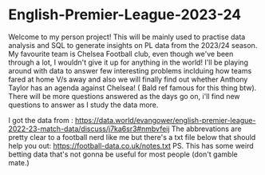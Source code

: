 # English-Premier-League-2023-24
Welcome to my person project! This will be mainly used to practise data analysis and SQL to generate insights on PL data from the 2023/24 season. My favourite team is Chelsea Football club, even though we've been through a lot, I wouldn't give it up for anything in the world! I'll be playing around with data to answer few interesting problems inclduing how teams fared at home V/s away and also we will finally find out whether Anthony Taylor has an agenda against Chelsea! ( Bald ref famous for this thing btw). There will be more questions answered as the days go on, i'll find new questions to answer as I study the data more.

I got the data from : https://data.world/evangower/english-premier-league-2022-23-match-data/discuss/j7ka6sr3#nmbvfeij
The abbrevations are pretty clear to a football nerd like me but there's a txt file below that should help you out:
https://football-data.co.uk/notes.txt
PS. This has some weird betting data that's not gonna be useful for most people (don't gamble mate.)

